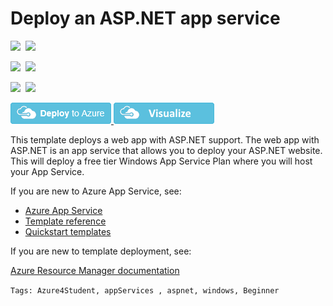 # Deploy an ASP.NET app service

<IMG SRC="https://azurequickstartsservice.blob.core.windows.net/badges/101-webapp-windows-ASPNET/PublicLastTestDate.svg" />&nbsp;
<IMG SRC="https://azurequickstartsservice.blob.core.windows.net/badges/101-webapp-windows-ASPNET/PublicDeployment.svg" />&nbsp;

<IMG SRC="https://azurequickstartsservice.blob.core.windows.net/badges/101-webapp-windows-ASPNET/FairfaxLastTestDate.svg" />&nbsp;
<IMG SRC="https://azurequickstartsservice.blob.core.windows.net/badges/101-webapp-windows-ASPNET/FairfaxDeployment.svg" />&nbsp;

<IMG SRC="https://azurequickstartsservice.blob.core.windows.net/badges/101-webapp-windows-ASPNET/BestPracticeResult.svg" />&nbsp;
<IMG SRC="https://azurequickstartsservice.blob.core.windows.net/badges/101-webapp-windows-ASPNET/CredScanResult.svg" />&nbsp;

<a href="https://portal.azure.com/#create/Microsoft.Template/uri/https%3A%2F%2Fraw.githubusercontent.com%2FAzure%2Fazure-quickstart-templates%2Fmaster%2F101-webapp-windows-ASPNET%2Fazuredeploy.json" target="_blank">
    <img src="https://raw.githubusercontent.com/Azure/azure-quickstart-templates/master/1-CONTRIBUTION-GUIDE/images/deploytoazure.png"/>
</a>
<a href="http://armviz.io/#/?load=https%3A%2F%2Fraw.githubusercontent.com%2FAzure%2Fazure-quickstart-templates%2Fmaster%2F101-webapp-windows-ASPNET%2Fazuredeploy.json" target="_blank">
    <img src="https://raw.githubusercontent.com/Azure/azure-quickstart-templates/master/1-CONTRIBUTION-GUIDE/images/visualizebutton.png"/>
</a>

This template deploys a web app with ASP.NET support. The web app with ASP.NET is an app service that allows you to deploy your ASP.NET website. This will deploy a free tier Windows App Service Plan where you will host your App Service.

If you are new to Azure App Service, see:

- [Azure App Service](https://azure.microsoft.com/services/app-service/web/)
- [Template reference](https://docs.microsoft.com/azure/templates/microsoft.web/allversions)
- [Quickstart templates](https://azure.microsoft.com/resources/templates/?resourceType=Microsoft.Compute&pageNumber=1&sort=Popular&term=web+apps)

If you are new to template deployment, see:

[Azure Resource Manager documentation](https://docs.microsoft.com/azure/azure-resource-manager/)

`Tags: Azure4Student, appServices , aspnet, windows, Beginner`
